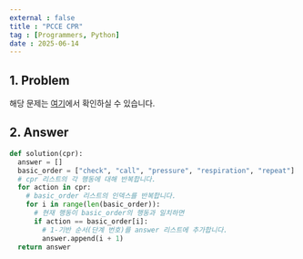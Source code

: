 ```yaml
---
external : false
title : "PCCE CPR"
tag : [Programmers, Python]
date : 2025-06-14
---
```


## 1. Problem

해당 문제는 [여기](https://school.programmers.co.kr/learn/courses/30/lessons/340203)에서 확인하실 수 있습니다.

## 2. Answer

```python
def solution(cpr):
  answer = []
  basic_order = ["check", "call", "pressure", "respiration", "repeat"]
  # cpr 리스트의 각 행동에 대해 반복합니다.
  for action in cpr:
    # basic_order 리스트의 인덱스를 반복합니다.
    for i in range(len(basic_order)):
      # 현재 행동이 basic_order의 행동과 일치하면
      if action == basic_order[i]:
        # 1-기반 순서(단계 번호)를 answer 리스트에 추가합니다.
        answer.append(i + 1)
  return answer
```
